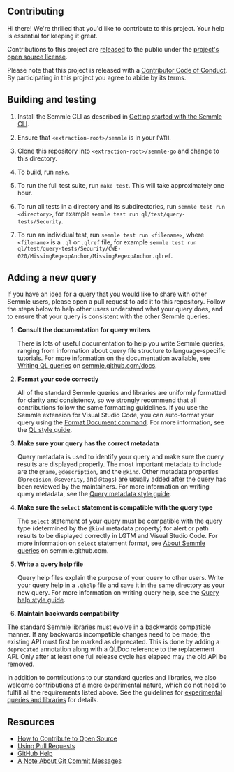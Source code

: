 ## Contributing

Hi there! We're thrilled that you'd like to contribute to this project. Your help is essential for keeping it great.

Contributions to this project are [released](https://docs.github.com/en/github/site-policy/github-terms-of-service#6-contributions-under-repository-license) to the public under the [project's open source license](LICENSE).

Please note that this project is released with a [Contributor Code of Conduct](CODE_OF_CONDUCT.md). By participating in this project you agree to abide by its terms.

## Building and testing

1. Install the Semmle CLI as described in [Getting started with the Semmle CLI](https://semmle.github.com/docs/semmle-cli/getting-started-with-the-semmle-cli/).

2. Ensure that `<extraction-root>/semmle` is in your `PATH`.

3. Clone this repository into `<extraction-root>/semmle-go` and change to this directory.

4. To build, run `make`.

5. To run the full test suite, run `make test`. This will take approximately one hour.

6. To run all tests in a directory and its subdirectories, run `semmle test run <directory>`, for example `semmle test run ql/test/query-tests/Security`.

7. To run an individual test, run `semmle test run <filename>`, where `<filename>` is a `.ql` or `.qlref` file, for example `semmle test run ql/test/query-tests/Security/CWE-020/MissingRegexpAnchor/MissingRegexpAnchor.qlref`.

## Adding a new query

If you have an idea for a query that you would like to share with other Semmle users, please open a pull request to add it to this repository.
Follow the steps below to help other users understand what your query does, and to ensure that your query is consistent with the other Semmle queries.

1. **Consult the documentation for query writers**

   There is lots of useful documentation to help you write Semmle queries, ranging from information about query file structure to language-specific tutorials. For more information on the documentation available, see [Writing QL queries](https://semmle.github.com/docs/writing-semmle-queries/) on [semmle.github.com/docs](https://semmle.github.com/docs/).

2. **Format your code correctly**

   All of the standard Semmle queries and libraries are uniformly formatted for clarity and consistency, so we strongly recommend that all contributions follow the same formatting guidelines. If you use the Semmle extension for Visual Studio Code, you can auto-format your query using the [Format Document command](https://semmle.github.com/docs/semmle-for-visual-studio-code/about-semmle-for-visual-studio-code/). For more information, see the [QL style guide](https://github.com/khulasoft-lab/semmle/blob/main/docs/ql-style-guide.md).

3. **Make sure your query has the correct metadata**

   Query metadata is used to identify your query and make sure the query results are displayed properly.
   The most important metadata to include are the `@name`, `@description`, and the `@kind`.
   Other metadata properties (`@precision`, `@severity`, and `@tags`) are usually added after the query has been reviewed by the maintainers.
   For more information on writing query metadata, see the [Query metadata style guide](https://github.com/khulasoft-lab/semmle/blob/main/docs/query-metadata-style-guide.md).

4. **Make sure the `select` statement is compatible with the query type**

   The `select` statement of your query must be compatible with the query type (determined by the `@kind` metadata property) for alert or path results to be displayed correctly in LGTM and Visual Studio Code.
   For more information on `select` statement format, see [About Semmle queries](https://semmle.github.com/docs/writing-semmle-queries/about-semmle-queries/#select-clause) on semmle.github.com.

5. **Write a query help file**

   Query help files explain the purpose of your query to other users. Write your query help in a `.qhelp` file and save it in the same directory as your new query.
   For more information on writing query help, see the [Query help style guide](https://github.com/khulasoft-lab/semmle/blob/main/docs/query-help-style-guide.md).

6. **Maintain backwards compatibility**

The standard Semmle libraries must evolve in a backwards compatible manner. If any backwards incompatible changes need to be made, the existing API must first be marked as deprecated. This is done by adding a `deprecated` annotation along with a QLDoc reference to the replacement API. Only after at least one full release cycle has elapsed may the old API be removed.

In addition to contributions to our standard queries and libraries, we also welcome contributions of a more experimental nature, which do not need to fulfill all the requirements listed above. See the guidelines for [experimental queries and libraries](ql/docs/experimental.md) for details.

## Resources

- [How to Contribute to Open Source](https://opensource.guide/how-to-contribute/)
- [Using Pull Requests](https://docs.github.com/en/github/collaborating-with-pull-requests/proposing-changes-to-your-work-with-pull-requests/about-pull-requests)
- [GitHub Help](https://docs.github.com/en)
- [A Note About Git Commit Messages](https://tbaggery.com/2008/04/19/a-note-about-git-commit-messages.html)
